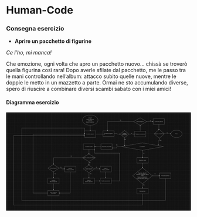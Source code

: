 # Human-Code

### Consegna esercizio

- **Aprire un pacchetto di figurine**

*Ce l’ho, mi manca!*

Che emozione, ogni volta che apro un pacchetto nuovo... chissà se troverò quella figurina così rara!
Dopo averle sfilate dal pacchetto, me le passo tra le mani controllando nell’album: attacco subito quelle nuove, mentre le doppie le metto in un mazzetto a parte. 
Ormai ne sto accumulando diverse, spero di riuscire a combinare diversi scambi sabato con i miei amici! 

#### Diagramma esercizio 

![diagrammaFigurine](diagrammaFigurine.png)